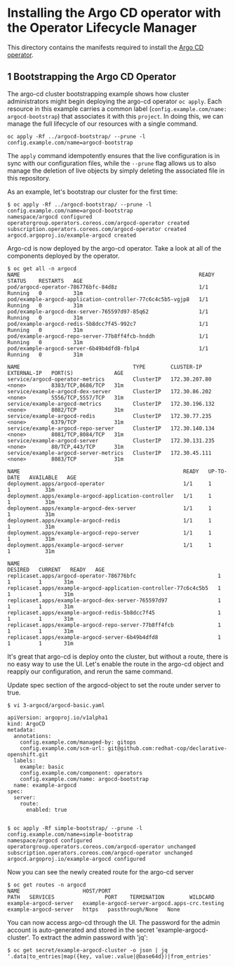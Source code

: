# Installing the Argo CD operator with the Operator Lifecycle Manager

This directory contains the manifests required to install the [Argo CD operator](https://argocd-operator.readthedocs.io/en/latest/install/olm/).

## 1 Bootstrapping the Argo CD Operator

The argo-cd cluster bootstrapping example shows how cluster administrators might begin deploying the argo-cd operator `oc apply`. Each resource in this example carries a common label (`config.example.com/name: argocd-bootstrap`) that associates it with this `project`. In doing this, we can manage the full lifecycle of our resources with a single command.

```
oc apply -Rf ../argocd-bootstrap/ --prune -l config.example.com/name=argocd-bootstrap
```

The `apply` command idempotently ensures that the live configuration is in sync with our configuration files, while the `--prune` flag allows us to also manage the deletion of live objects by simply deleting the associated file in this repository.

As an example, let's bootstrap our cluster for the first time:

```
$ oc apply -Rf ../argocd-bootstrap/ --prune -l config.example.com/name=argocd-bootstrap
namespace/argocd configured
operatorgroup.operators.coreos.com/argocd-operator created
subscription.operators.coreos.com/argocd-operator created
argocd.argoproj.io/example-argocd created
```
Argo-cd is now deployed by the argo-cd operator. Take a look at all of the components deployed by the operator.
```
$ oc get all -n argocd
NAME                                                         READY   STATUS    RESTARTS   AGE
pod/argocd-operator-786776bfc-84d8z                          1/1     Running   0          31m
pod/example-argocd-application-controller-77c6c4c5b5-vgjp8   1/1     Running   0          31m
pod/example-argocd-dex-server-765597d97-85q62                1/1     Running   0          31m
pod/example-argocd-redis-5b8dcc7f45-992c7                    1/1     Running   0          31m
pod/example-argocd-repo-server-77b8ff4fcb-hnddh              1/1     Running   0          31m
pod/example-argocd-server-6b49b4dfd8-fblp4                   1/1     Running   0          31m

NAME                                    TYPE        CLUSTER-IP       EXTERNAL-IP   PORT(S)             AGE
service/argocd-operator-metrics         ClusterIP   172.30.207.80    <none>        8383/TCP,8686/TCP   31m
service/example-argocd-dex-server       ClusterIP   172.30.86.202    <none>        5556/TCP,5557/TCP   31m
service/example-argocd-metrics          ClusterIP   172.30.196.132   <none>        8082/TCP            31m
service/example-argocd-redis            ClusterIP   172.30.77.235    <none>        6379/TCP            31m
service/example-argocd-repo-server      ClusterIP   172.30.140.134   <none>        8081/TCP,8084/TCP   31m
service/example-argocd-server           ClusterIP   172.30.131.235   <none>        80/TCP,443/TCP      31m
service/example-argocd-server-metrics   ClusterIP   172.30.45.111    <none>        8083/TCP            31m

NAME                                                    READY   UP-TO-DATE   AVAILABLE   AGE
deployment.apps/argocd-operator                         1/1     1            1           31m
deployment.apps/example-argocd-application-controller   1/1     1            1           31m
deployment.apps/example-argocd-dex-server               1/1     1            1           31m
deployment.apps/example-argocd-redis                    1/1     1            1           31m
deployment.apps/example-argocd-repo-server              1/1     1            1           31m
deployment.apps/example-argocd-server                   1/1     1            1           31m

NAME                                                               DESIRED   CURRENT   READY   AGE
replicaset.apps/argocd-operator-786776bfc                          1         1         1       31m
replicaset.apps/example-argocd-application-controller-77c6c4c5b5   1         1         1       31m
replicaset.apps/example-argocd-dex-server-765597d97                1         1         1       31m
replicaset.apps/example-argocd-redis-5b8dcc7f45                    1         1         1       31m
replicaset.apps/example-argocd-repo-server-77b8ff4fcb              1         1         1       31m
replicaset.apps/example-argocd-server-6b49b4dfd8                   1         1         1       31m
```

It's great that argo-cd is deploy onto the cluster, but without a route, there is no easy way to use the UI. Let's enable the route in the argo-cd object and reapply our configuration, and rerun the same command.


Update spec section of the argocd-object to set the route under server to true.
```
$ vi 3-argocd/argocd-basic.yaml

apiVersion: argoproj.io/v1alpha1
kind: ArgoCD
metadata:
  annotations:
    config.example.com/managed-by: gitops
    config.example.com/scm-url: git@github.com:redhat-cop/declarative-openshift.git
  labels:
    example: basic
    config.example.com/component: operators
    config.example.com/name: argocd-bootstrap
  name: example-argocd
spec:
  server:
    route: 
      enabled: true


$ oc apply -Rf simple-bootstrap/ --prune -l config.example.com/name=simple-bootstrap
namespace/argocd configured
operatorgroup.operators.coreos.com/argocd-operator unchanged
subscription.operators.coreos.com/argocd-operator unchanged
argocd.argoproj.io/example-argocd configured
```

Now you can see the newly created route for the argo-cd server

```
$ oc get routes -n argocd
NAME                    HOST/PORT                                       PATH   SERVICES                PORT    TERMINATION        WILDCARD
example-argocd-server   example-argocd-server-argocd.apps-crc.testing          example-argocd-server   https   passthrough/None   None
```

You can now access argo-cd through the UI. The password for the admin account is auto-generated and stored in the secret 'example-argocd-cluster'. To extract the admin password with 'jq':

```
$ oc get secret/example-argocd-cluster -o json | jq '.data|to_entries|map({key, value:.value|@base64d})|from_entries'
```

